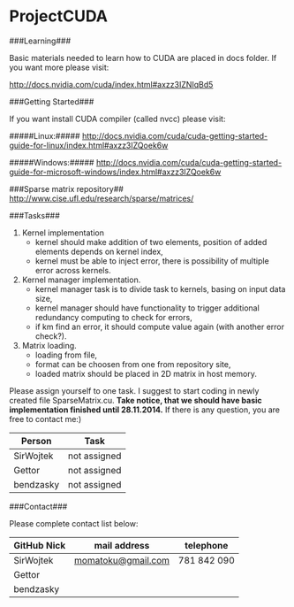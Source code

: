 ProjectCUDA
===========

###Learning###

Basic materials needed to learn how to CUDA are placed in docs folder. If you want more please visit:

http://docs.nvidia.com/cuda/index.html#axzz3IZNIqBd5

###Getting Started###

If you want install CUDA compiler (called nvcc) please visit:

#####Linux:#####
http://docs.nvidia.com/cuda/cuda-getting-started-guide-for-linux/index.html#axzz3IZQoek6w

#####Windows:#####
http://docs.nvidia.com/cuda/cuda-getting-started-guide-for-microsoft-windows/index.html#axzz3IZQoek6w

###Sparse matrix repository##
http://www.cise.ufl.edu/research/sparse/matrices/

###Tasks###

1. Kernel implementation
    - kernel should make addition of two elements, position of added elements depends on kernel index,
    - kernel must be able to inject error, there is possibility of multiple error across kernels.
2. Kernel manager implementation.
    - kernel manager task is to divide task to kernels, basing on input data size,
    - kernel manager should have functionality to trigger additional redundancy computing to check for errors,
    - if km find an error, it should compute value again (with another error check?).
3. Matrix loading.
    - loading from file,
    - format can be choosen from one from repository site,
    - loaded matrix should be placed in 2D matrix in host memory.

Please assign yourself to one task. I suggest to start coding in newly created file SparseMatrix.cu.
**Take notice, that we should have basic implementation finished until 28.11.2014.**
If there is any question, you are free to contact me:)

Person       |     Task
-------------|----------------
SirWojtek    | not assigned
Gettor       | not assigned
bendzasky    | not assigned


###Contact###

Please complete contact list below:

GitHub Nick        |        mail address     |    telephone
-------------------|-------------------------|----------------------
SirWojtek          |     momatoku@gmail.com  |   781 842 090
Gettor             |                         |
bendzasky          |                         |
